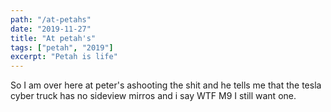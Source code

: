 ```yaml
---
path: "/at-petahs"
date: "2019-11-27"
title: "At petah's"
tags: ["petah", "2019"]
excerpt: "Petah is life"
---
```


So I am over here at peter's ashooting the shit and he tells me that the tesla cyber truck has no sideview mirros and i say WTF M9 I still want one.
